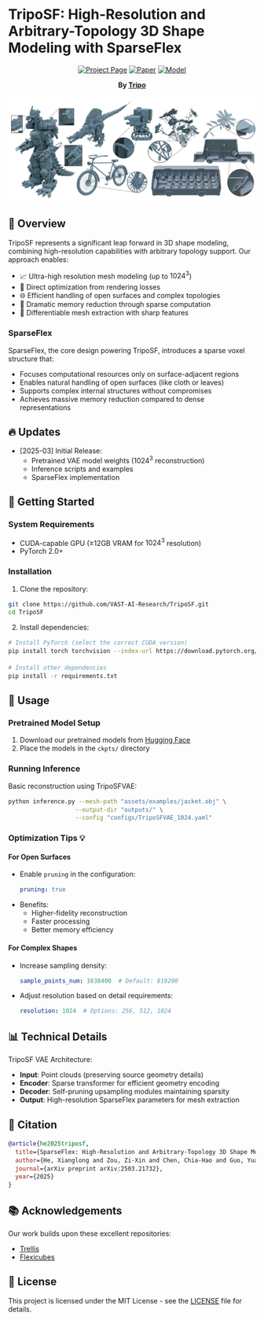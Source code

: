 # TripoSF: High-Resolution and Arbitrary-Topology 3D Shape Modeling with SparseFlex

<div align="center">

[![Project Page](https://img.shields.io/badge/🏠-Project%20Page-blue.svg)](https://XianglongHe.github.io/TripoSF/index.html)
[![Paper](https://img.shields.io/badge/📑-Paper-green.svg)](https://arxiv.org/abs/2503.21732)
[![Model](https://img.shields.io/badge/🤗-Model-yellow.svg)](https://huggingface.co/VAST-AI/TripoSF)

**By [Tripo](https://www.tripo3d.ai)**

</div>

![teaser](assets/docs/teaser.png)

## 🌟 Overview

TripoSF represents a significant leap forward in 3D shape modeling, combining high-resolution capabilities with arbitrary topology support. Our approach enables:

- 📈 Ultra-high resolution mesh modeling (up to $1024^3$)
- 🎯 Direct optimization from rendering losses
- 🌐 Efficient handling of open surfaces and complex topologies
- 💾 Dramatic memory reduction through sparse computation
- 🔄 Differentiable mesh extraction with sharp features

### SparseFlex

SparseFlex, the core design powering TripoSF, introduces a sparse voxel structure that:
- Focuses computational resources only on surface-adjacent regions
- Enables natural handling of open surfaces (like cloth or leaves)
- Supports complex internal structures without compromises
- Achieves massive memory reduction compared to dense representations

## 🔥 Updates

* [2025-03] Initial Release:
  - Pretrained VAE model weights ($1024^3$ reconstruction)
  - Inference scripts and examples
  - SparseFlex implementation

## 🚀 Getting Started

### System Requirements
- CUDA-capable GPU (≥12GB VRAM for $1024^3$ resolution)
- PyTorch 2.0+

### Installation

1. Clone the repository:
```bash
git clone https://github.com/VAST-AI-Research/TripoSF.git
cd TripoSF
```

2. Install dependencies:
```bash
# Install PyTorch (select the correct CUDA version)
pip install torch torchvision --index-url https://download.pytorch.org/whl/{your-cuda-version}

# Install other dependencies
pip install -r requirements.txt
```

## 💫 Usage

### Pretrained Model Setup
1. Download our pretrained models from [Hugging Face](https://huggingface.co/VAST-AI/TripoSF)
2. Place the models in the `ckpts/` directory

### Running Inference
Basic reconstruction using TripoSFVAE:
```bash
python inference.py --mesh-path "assets/examples/jacket.obj" \
                   --output-dir "outputs/" \
                   --config "configs/TripoSFVAE_1024.yaml"
```

### Optimization Tips 💡

#### For Open Surfaces
- Enable `pruning` in the configuration:
  ```yaml
  pruning: true
  ```
- Benefits:
  - Higher-fidelity reconstruction
  - Faster processing
  - Better memory efficiency

#### For Complex Shapes
- Increase sampling density:
  ```yaml
  sample_points_num: 1638400  # Default: 819200
  ```
- Adjust resolution based on detail requirements:
  ```yaml
  resolution: 1024  # Options: 256, 512, 1024
  ```


## 📊 Technical Details

TripoSF VAE Architecture:
- **Input**: Point clouds (preserving source geometry details)
- **Encoder**: Sparse transformer for efficient geometry encoding
- **Decoder**: Self-pruning upsampling modules maintaining sparsity
- **Output**: High-resolution SparseFlex parameters for mesh extraction

## 📝 Citation

```bibtex
@article{he2025triposf,
  title={SparseFlex: High-Resolution and Arbitrary-Topology 3D Shape Modeling},
  author={He, Xianglong and Zou, Zi-Xin and Chen, Chia-Hao and Guo, Yuan-Chen and Liang, Ding and Yuan, Chun and Ouyang, Wanli and Cao, Yan-Pei and Li, Yangguang},
  journal={arXiv preprint arXiv:2503.21732},
  year={2025}
}
```


## 📚 Acknowledgements

Our work builds upon these excellent repositories:
- [Trellis](https://github.com/Microsoft/TRELLIS)
- [Flexicubes](https://github.com/MaxtirError/FlexiCubes)

## 📄 License
This project is licensed under the MIT License - see the [LICENSE](LICENSE) file for details.
